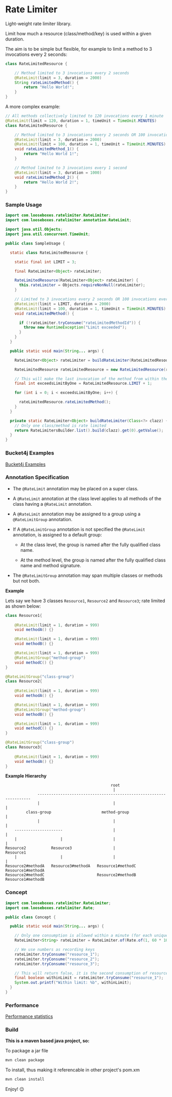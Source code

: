 # Rate Limiter

Light-weight rate limiter library.

Limit how much a resource (class/method/key) is used within a given duration.

The aim is to be simple but flexible, for example to limit a method to 3 invocations every 2 seconds:

```java
class RateLimitedResource {

    // Method limited to 3 invocations every 2 seconds
    @RateLimit(limit = 3, duration = 2000)
    String rateLimitedMethod() {
        return "Hello World!";
    }
}
```

A more complex example:

```java
// All methods collectively limited to 120 invocations every 1 minute
@RateLimit(limit = 120, duration = 1, timeUnit = TimeUnit.MINUTES)
class RateLimitedResource {

    // Method limited to 3 invocations every 2 seconds OR 100 invocations every 1 minute
    @RateLimit(limit = 3, duration = 2000)
    @RateLimit(limit = 100, duration = 1, timeUnit = TimeUnit.MINUTES)
    void rateLimitedMethod_1() {
        return "Hello World 1!";
    }

    // Method limited to 3 invocations every 1 second
    @RateLimit(limit = 3, duration = 1000)
    void rateLimitedMethod_2() {
        return "Hello World 2!";
    }
}
```

### Sample Usage

```java
import com.looseboxes.ratelimiter.RateLimiter;
import com.looseboxes.ratelimiter.annotation.RateLimit;

import java.util.Objects;
import java.util.concurrent.TimeUnit;

public class SampleUsage {

  static class RateLimitedResource {

    static final int LIMIT = 3;

    final RateLimiter<Object> rateLimiter;

    RateLimitedResource(RateLimiter<Object> rateLimiter) {
      this.rateLimiter = Objects.requireNonNull(rateLimiter);
    }

    // Limited to 3 invocations every 2 seconds OR 100 invocations every 1 minute
    @RateLimit(limit = LIMIT, duration = 2000) 
    @RateLimit(limit = 100, duration = 1, timeUnit = TimeUnit.MINUTES) 
    void rateLimitedMethod() {

      if (!rateLimiter.tryConsume("rateLimitedMethodId")) {
        throw new RuntimeException("Limit exceeded");
      }
    }
  }

  public static void main(String... args) {

    RateLimiter<Object> rateLimiter = buildRateLimiter(RateLimitedResource.class);

    RateLimitedResource rateLimitedResource = new RateLimitedResource(rateLimiter);

    // This will make the last invocation of the method from within the for loop fail
    final int exceedsLimitByOne = RateLimitedResource.LIMIT + 1;

    for (int i = 0; i < exceedsLimitByOne; i++) {

      rateLimitedResource.rateLimitedMethod();
    }
  }

  private static RateLimiter<Object> buildRateLimiter(Class<?> clazz) {
    // Only one class/method is rate limited
    return RateLimitersBuilder.list().build(clazz).get(0).getValue();
  }
}
```

### Bucket4j Examples

[Bucket4j Examples](BUCKET4J_EXAMPLES.md)

### Annotation Specification

- The `@RateLimit` annotation may be placed on a super class.

- A `@RateLimit` annotation at the class level applies to all methods of the class having a
  `@RateLimit` annotation.

- A `@RateLimit` annotation may be assigned to a group using a `@RateLimitGroup` annotation.

- If A `@RateLimitGroup` annotation is not specified the `@RateLimit` annotation, is
  assigned to a default group:

  * At the class level, the group is named after the fully qualified class name.

  * At the method level, the group is named after the fully qualified class name and method signature.

- The `@RateLimitGroup` annotation may span multiple classes or methods but not both.

**Example**

Lets say we have 3 classes `Resource1`, `Resource2` and `Resource3`; rate limited as shown below:

```java
class Resource1{
    
    @RateLimit(limit = 1, duration = 999)
    void methodA() {}

    @RateLimit(limit = 1, duration = 999)
    void methodB() {}

    @RateLimit(limit = 1, duration = 999)
    @RateLimitGroup("method-group")
    void methodC() {}
}
```

```java
@RateLimitGroup("class-group")
class Resource2{
    
    @RateLimit(limit = 1, duration = 999)
    void methodA() {}

    @RateLimit(limit = 1, duration = 999)
    @RateLimitGroup("method-group")
    void methodB() {}

    @RateLimit(limit = 1, duration = 999)
    void methodC() {}
}
```

```java
@RateLimitGroup("class-group")
class Resource3{
    
    @RateLimit(limit = 1, duration = 999)
    void methodA() {}
}
```

**Example Hierarchy**

```
                                              root
                                               |
              -------------------------------------------------------------------
              |                                |                                |    
         class-group                      method-group                          |       
              |                                |                                |                
    ---------------------                      |                                |
    |                   |                      |                                |
Resource2           Resource3                  |                            Resource1
    |                   |                      |                                | 
Resource2#methodA   Resource3#methodA   Resource1#methodC                   Resource1#methodA
Resource2#methodC                       Resource2#methodB                   Resource1#methodB

```

### Concept

```java
import com.looseboxes.ratelimiter.RateLimiter;
import com.looseboxes.ratelimiter.Rate;

public class Concept {

  public static void main(String... args) {

    // Only one consumption is allowed within a minute (for each unique recording key)
    RateLimiter<String> rateLimiter = RateLimiter.of(Rate.of(1, 60 * 1000));

    // We use numbers as recording keys
    rateLimiter.tryConsume("resource_1");
    rateLimiter.tryConsume("resource_2");
    rateLimiter.tryConsume("resource_3");

    // This will return false, it is the second consumption of resource_1
    final boolean withinLimit = rateLimiter.tryConsume("resource_1");
    System.out.printf("Within limit: %b", withinLimit);
  }
}
```

### Performance

[Performance statistics](PERFORMANCE.md)

### Build

__This is a maven based java project, so:__

To package a jar file

```sh
mvn clean package
```

To install, thus making it referencable in other project's pom.xm

```sh
mvn clean install
```

Enjoy! :wink:
